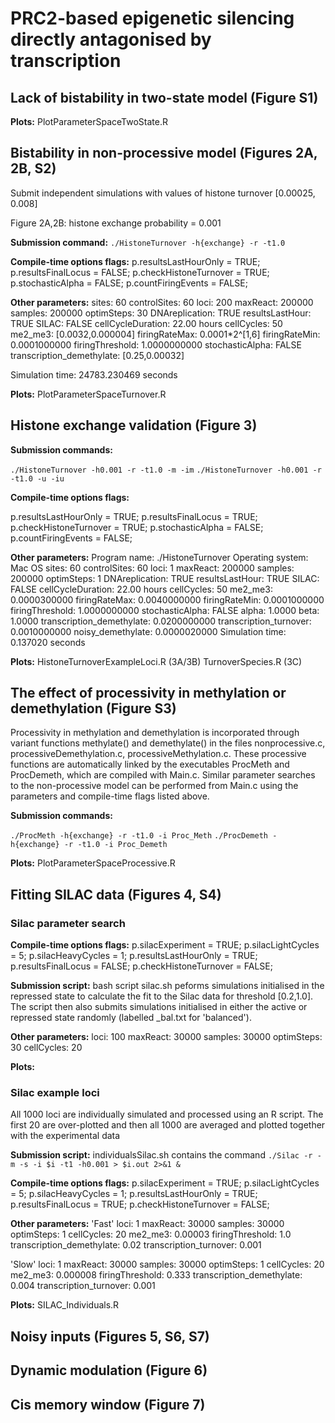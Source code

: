 # PRC2-based epigenetic silencing directly antagonised by transcription

## Lack of bistability in two-state model (Figure S1)

**Plots:** PlotParameterSpaceTwoState.R

## Bistability in non-processive model (Figures 2A, 2B, S2)

Submit independent simulations with values of histone turnover [0.00025, 0.008]

Figure 2A,2B: histone exchange probability = 0.001

**Submission command:**
`./HistoneTurnover -h{exchange} -r -t1.0`

**Compile-time options flags:**
p.resultsLastHourOnly = TRUE;
p.resultsFinalLocus = FALSE;
p.checkHistoneTurnover = TRUE;
p.stochasticAlpha = FALSE;
p.countFiringEvents = FALSE;

**Other parameters:**
sites: 60
controlSites: 60
loci: 200
maxReact: 200000
samples: 200000
optimSteps: 30
DNAreplication: TRUE
resultsLastHour: TRUE
SILAC: FALSE
cellCycleDuration: 22.00 hours
cellCycles: 50
me2_me3: [0.0032,0.000004]
firingRateMax: 0.0001*2^[1,6]
firingRateMin: 0.0001000000
firingThreshold: 1.0000000000
stochasticAlpha: FALSE
transcription_demethylate: [0.25,0.00032]

Simulation time: 24783.230469 seconds

**Plots:** PlotParameterSpaceTurnover.R

## Histone exchange validation (Figure 3)

**Submission commands:**

`./HistoneTurnover -h0.001 -r -t1.0 -m -im`
`./HistoneTurnover -h0.001 -r -t1.0 -u -iu`

**Compile-time options flags:**

p.resultsLastHourOnly = TRUE;
p.resultsFinalLocus = TRUE;
p.checkHistoneTurnover = TRUE;
p.stochasticAlpha = FALSE;
p.countFiringEvents = FALSE;

**Other parameters:**
Program name: ./HistoneTurnover
Operating system: Mac OS
sites: 60
controlSites: 60
loci: 1
maxReact: 200000
samples: 200000
optimSteps: 1
DNAreplication: TRUE
resultsLastHour: TRUE
SILAC: FALSE
cellCycleDuration: 22.00 hours
cellCycles: 50
me2_me3: 0.0000300000
firingRateMax: 0.0040000000
firingRateMin: 0.0001000000
firingThreshold: 1.0000000000
stochasticAlpha: FALSE
alpha: 1.0000
beta: 1.0000
transcription_demethylate: 0.0200000000
transcription_turnover: 0.0010000000
noisy_demethylate: 0.0000020000
Simulation time: 0.137020 seconds

**Plots:**
HistoneTurnoverExampleLoci.R (3A/3B)
TurnoverSpecies.R (3C)

## The effect of processivity in methylation or demethylation (Figure S3)

Processivity in methylation and demethylation is incorporated through variant functions methylate() and demethylate() in the files nonprocessive.c, processiveDemethylation.c, processiveMethylation.c. These processive functions are automatically linked by the executables ProcMeth and ProcDemeth, which are compiled with Main.c. Similar parameter searches to the non-processive model can be performed from Main.c using the parameters and compile-time flags listed above.

**Submission commands:**

`./ProcMeth -h{exchange} -r -t1.0 -i Proc_Meth`
`./ProcDemeth -h{exchange} -r -t1.0 -i Proc_Demeth`

**Plots:**
PlotParameterSpaceProcessive.R

## Fitting SILAC data (Figures 4, S4)

### Silac parameter search

**Compile-time options flags:**
p.silacExperiment = TRUE;
p.silacLightCycles = 5;
p.silacHeavyCycles = 1;
p.resultsLastHourOnly = TRUE;
p.resultsFinalLocus = FALSE;
p.checkHistoneTurnover = FALSE;

**Submission script:** bash script silac.sh peforms simulations initialised in the repressed state to calculate the fit to the Silac data for threshold [0.2,1.0]. The script then also submits simulations initialised in either the active or repressed state randomly (labelled _bal.txt for 'balanced').

**Other parameters:**
loci: 100
maxReact: 30000
samples: 30000
optimSteps: 30
cellCycles: 20

**Plots:**

### Silac example loci

All 1000 loci are individually simulated and processed using an R script. The first 20 are over-plotted and then all 1000 are averaged and plotted together with the experimental data

**Submission script:** individualsSilac.sh
contains the command `./Silac -r -m -s -i $i -t1 -h0.001 > $i.out 2>&1 &`

**Compile-time options flags:**
p.silacExperiment = TRUE;
p.silacLightCycles = 5;
p.silacHeavyCycles = 1;
p.resultsLastHourOnly = TRUE;
p.resultsFinalLocus = TRUE;
p.checkHistoneTurnover = FALSE;

**Other parameters:**
'Fast'
loci: 1
maxReact: 30000
samples: 30000
optimSteps: 1
cellCycles: 20
me2_me3: 0.00003
firingThreshold: 1.0
transcription_demethylate: 0.02
transcription_turnover: 0.001

'Slow'
loci: 1
maxReact: 30000
samples: 30000
optimSteps: 1
cellCycles: 20
me2_me3: 0.000008
firingThreshold: 0.333
transcription_demethylate: 0.004
transcription_turnover: 0.001

**Plots:**
SILAC_Individuals.R


## Noisy inputs (Figures 5, S6, S7)

## Dynamic modulation (Figure 6)

## Cis memory window (Figure 7) 